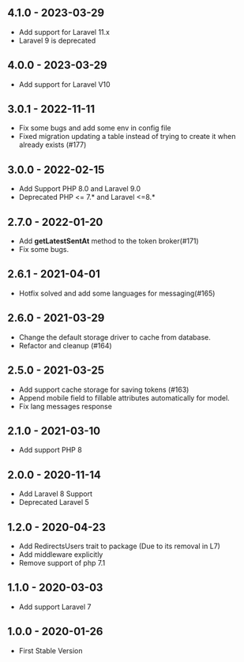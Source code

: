 ## 4.1.0 - 2023-03-29
 - Add support for Laravel 11.x
 - Laravel 9 is deprecated

## 4.0.0 - 2023-03-29
 - Add support for Laravel V10

## 3.0.1 - 2022-11-11
 - Fix some bugs and add some env in config file
 - Fixed migration updating a table instead of trying to create it when already exists (#177)

## 3.0.0 - 2022-02-15
- Add Support PHP 8.0 and Laravel 9.0
- Deprecated PHP <= 7.* and Laravel <=8.*

## 2.7.0 - 2022-01-20
 - Add **getLatestSentAt** method to the token broker(#171)
 - Fix some bugs.

## 2.6.1 - 2021-04-01
 - Hotfix solved and add some languages for messaging(#165)

## 2.6.0 - 2021-03-29
 - Change the default storage driver to cache from database.
 - Refactor and cleanup (#164)

## 2.5.0 - 2021-03-25
 - Add support cache storage for saving tokens (#163)
 - Append mobile field to fillable attributes automatically for model.
 - Fix lang messages response

## 2.1.0 - 2021-03-10
 - Add support PHP 8

## 2.0.0 - 2020-11-14
 - Add Laravel 8 Support
 - Deprecated Laravel 5

## 1.2.0 - 2020-04-23
 - Add RedirectsUsers trait to package (Due to its removal in L7)
 - Add middleware explicitly
 - Remove support of php 7.1

## 1.1.0 - 2020-03-03
 - Add support Laravel 7

## 1.0.0 - 2020-01-26
 - First Stable Version
